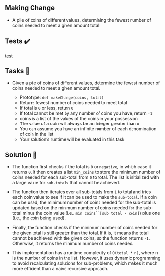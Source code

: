 ## Making Change

- A pile of coins of different values, determining the fewest number of coins needed to meet a given amount total

## Tests :heavy_check_mark:

[test](test)

## Tasks :page_with_curl:

- Given a pile of coins of different values, determine the fewest number of coins needed to meet a given amount total.

    - Prototype: `def makeChange(coins, total)`
    - Return: fewest number of coins needed to meet total
    - If total is `0` or less, return `0`
    - If total cannot be met by any number of coins you have, return `-1`
    - coins is a list of the values of the coins in your possession
    - The value of a coin will always be an integer greater than `0`
    - You can assume you have an infinite number of each denomination of coin in the list
    - Your solution’s runtime will be evaluated in this task

## Solution :page_with_curl:

- The function first checks if the total is `0` or `negative`, in which case it returns `0`. It then creates a list `min_coins` to store the minimum number of coins needed for each sub-total from `0` to total. The list is initialized with a large value for `sub-totals` that cannot be achieved.

- The function then iterates over all sub-totals from `1` to total and tries each coin value to see if it can be used to make the `sub-total`. If a coin can be used, the minimum number of coins needed for the sub-total is updated based on the minimum number of coins needed for the sub-total minus the coin value (i.e., `min_coins``[sub_total - coin]`) plus one (i.e., the coin being used).

- Finally, the function checks if the minimum number of coins needed for the given total is still greater than the total. If it is, it means the total cannot be achieved with the given coins, so the function returns `-1`. Otherwise, it returns the minimum number of coins needed.

- This implementation has a runtime complexity of `O(total * n)`, where n is the number of coins in the list. However, it uses dynamic programming to avoid recalculating solutions for sub-problems, which makes it much more efficient than a naive recursive approach.
